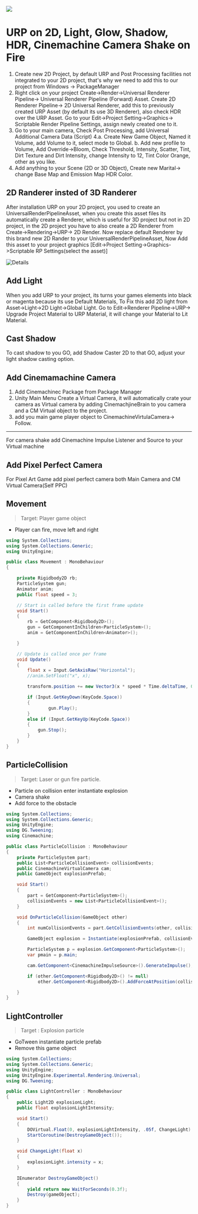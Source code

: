 ![](Doc/Cover.gif)

#  URP on 2D, Light, Glow, Shadow, HDR, Cinemachine Camera Shake on Fire

1. Create new 2D Project, by default URP and Post Processing facilities not integrated to your 2D project, that's why we need to add this to our project from Windows -> PackageManager
2. Right click on your project Create->Render->Universal Renderer Pipeline-> Universal Renderer Pipeline (Forward) Asset.  Create 2D Renderer Pipeline-> 2D Universal Renderer, add this to previously created URP Asset (by default its use 3D Renderer), also check HDR over the URP Asset. Go to your Edit->Project Setting->Graphics-> Scriptable Render Pipeline Settings, assign newly created one to it.
3. Go to your main camera, Check Post Processing, add Universal Additional Camera Data (Script)
4.a. Create New Game Object, Named it Volume, add Volume to it, select mode to Global.
b. Add new profile to Volume, Add Override->Bloom, Check Threshold, Intensity, Scatter, Tint, Dirt Texture and Dirt Intensity, change Intensity to 12, Tint Color Orange, other as you like.
4. Add anything to your Scene (2D or 3D Object), Create new Marital-> change Base Map and Emission Map HDR Color.

## 2D Randerer insted of 3D Randerer
After installation URP on your 2D project, you used to create an UniversalRenderPipelineAsset, when you create this asset files its automatically create a Renderer, which is useful for 3D project but not in 2D project, in the 2D project you have to also create a 2D Renderer from Create->Rendering->URP-> 2D Render. Now replace default Renderer by this brand new 2D Rander to your UniversalRenderPipelineAsset, Now Add this asset to your project graphics [Edit->Project Setting->Graphics->Scriptable RP Settings(select the asset)] 

![Details](https://answers.unity.com/storage/temp/174407-screenshot-2021-01-19-152055.png)



## Add Light
When you add URP to your project, its turns your games elements into black or magenta because its use Default Materials, To Fix this add 2D light from Asset->Light->2D Light->Global Light. Go to Edit->Renderer Pipeline->URP-> Upgrade Project Material to URP Material, it will change your Material to Lit Material.


## Cast Shadow
To cast shadow to you GO, add Shadow Caster 2D to that GO, adjust your light shadow casting option.

## Add Cinemamachine Camera
1. Add Cinemachinec Package from Package Manager
2. Unity Main Menu Create a Virtual Camera, it will automatically crate your camera as Virtual camera by adding CinemachjineBrain to you camera and a CM Virtual object to the project.
3. add you main game player object to CinemachineVirtulaCamera-> Follow.
---------------------------------------------------------------
For camera shake add Cinemachine Impulse Listener and Source to your Virtual machine


## Add Pixel Perfect Camera
For Pixel Art Game add pixel perfect camera both Main Camera and CM Virtual Camera(Self PPC)


## Movement
> Target: Player game object 
* Player can fire, move left and right

```C#
using System.Collections;
using System.Collections.Generic;
using UnityEngine;

public class Movement : MonoBehaviour
{

    private Rigidbody2D rb;
    ParticleSystem gun;
    Animator anim;
    public float speed = 3;

    // Start is called before the first frame update
    void Start()
    {
        rb = GetComponent<Rigidbody2D>();
        gun = GetComponentInChildren<ParticleSystem>();
        anim = GetComponentInChildren<Animator>();

    }

    // Update is called once per frame
    void Update()
    {
        float x = Input.GetAxisRaw("Horizontal");
        //anim.SetFloat("x", x);

        transform.position += new Vector3(x * speed * Time.deltaTime, 0,0);

        if (Input.GetKeyDown(KeyCode.Space))
        {
                gun.Play();
        }
        else if (Input.GetKeyUp(KeyCode.Space))
        {
            gun.Stop();
        }
    }
}

```

## ParticleCollision
> Target: Laser or gun fire particle. 
* Particle on collision enter instantiate explosion 
* Camera shake
* Add force to the obstacle 

```C#
using System.Collections;
using System.Collections.Generic;
using UnityEngine;
using DG.Tweening;
using Cinemachine;

public class ParticleCollision : MonoBehaviour
{
    private ParticleSystem part;
    public List<ParticleCollisionEvent> collisionEvents;
    public CinemachineVirtualCamera cam;
    public GameObject explosionPrefab;

    void Start()
    {
        part = GetComponent<ParticleSystem>();
        collisionEvents = new List<ParticleCollisionEvent>();
    }

    void OnParticleCollision(GameObject other)
    {
        int numCollisionEvents = part.GetCollisionEvents(other, collisionEvents);

        GameObject explosion = Instantiate(explosionPrefab, collisionEvents[0].intersection, Quaternion.identity);

        ParticleSystem p = explosion.GetComponent<ParticleSystem>();
        var pmain = p.main;

        cam.GetComponent<CinemachineImpulseSource>().GenerateImpulse();

        if (other.GetComponent<Rigidbody2D>() != null)
            other.GetComponent<Rigidbody2D>().AddForceAtPosition(collisionEvents[0].intersection * 10 - transform.position, collisionEvents[0].intersection + Vector3.up);

    }
}
```


## LightController
> Target : Explosion particle 
* GoTween instantiate particle prefab
* Remove this game object

```C#
using System.Collections;
using System.Collections.Generic;
using UnityEngine;
using UnityEngine.Experimental.Rendering.Universal;
using DG.Tweening;

public class LightController : MonoBehaviour
{
    public Light2D explosionLight;
    public float explosionLightIntensity;

    void Start()
    {
        DOVirtual.Float(0, explosionLightIntensity, .05f, ChangeLight).OnComplete(() => DOVirtual.Float(explosionLightIntensity, 0, .1f, ChangeLight));
        StartCoroutine(DestroyGameObject());
    }

    void ChangeLight(float x)
    {
        explosionLight.intensity = x;
    }

    IEnumerator DestroyGameObject()
    {
        yield return new WaitForSeconds(0.3f);
        Destroy(gameObject);
    }
}

```
